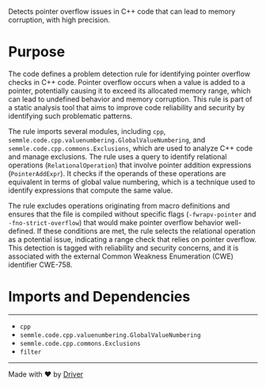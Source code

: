 <!--------------------------------------------------------------------------------->
<!-- IMPORTANT: This file is auto-generated by Driver (https://driver.ai). -------->
<!-- Manual edits may be overwritten on future commits. --------------------------->
<!--------------------------------------------------------------------------------->

Detects pointer overflow issues in C++ code that can lead to memory corruption, with high precision.

# Purpose
The code defines a problem detection rule for identifying pointer overflow checks in C++ code. Pointer overflow occurs when a value is added to a pointer, potentially causing it to exceed its allocated memory range, which can lead to undefined behavior and memory corruption. This rule is part of a static analysis tool that aims to improve code reliability and security by identifying such problematic patterns.

The rule imports several modules, including `cpp`, `semmle.code.cpp.valuenumbering.GlobalValueNumbering`, and `semmle.code.cpp.commons.Exclusions`, which are used to analyze C++ code and manage exclusions. The rule uses a query to identify relational operations (`RelationalOperation`) that involve pointer addition expressions (`PointerAddExpr`). It checks if the operands of these operations are equivalent in terms of global value numbering, which is a technique used to identify expressions that compute the same value.

The rule excludes operations originating from macro definitions and ensures that the file is compiled without specific flags (`-fwrapv-pointer` and `-fno-strict-overflow`) that would make pointer overflow behavior well-defined. If these conditions are met, the rule selects the relational operation as a potential issue, indicating a range check that relies on pointer overflow. This detection is tagged with reliability and security concerns, and it is associated with the external Common Weakness Enumeration (CWE) identifier CWE-758.
# Imports and Dependencies

---
- `cpp`
- `semmle.code.cpp.valuenumbering.GlobalValueNumbering`
- `semmle.code.cpp.commons.Exclusions`
- `filter`



---
Made with ❤️ by [Driver](https://www.driver.ai/)